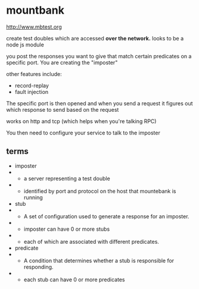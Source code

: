 # mountbank

http://www.mbtest.org

create test doubles which are accessed **over the network.**
looks to be a node js module

you post the responses you want to give that match certain predicates on a specific port.
You are creating the "imposter"

other features include:

* record-replay
* fault injection

The specific port is then opened and when you send a request it figures out which response to send based on the request

works on http and tcp (which helps when you're talking RPC)

You then need to configure your service to talk to the imposter

## terms

* imposter
* * a server representing a test double
* * identified by port and protocol on the host that mountebank is running
* stub
* * A set of configuration used to generate a response for an imposter.
* * imposter can have 0 or more stubs
* * each of which are associated with different predicates.
* predicate
* * A condition that determines whether a stub is responsible for responding.
* * each stub can have 0 or more predicates
